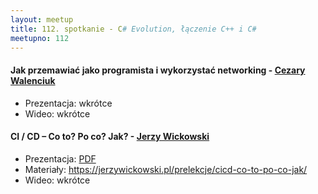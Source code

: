 ```yaml
---
layout: meetup
title: 112. spotkanie - C# Evolution, łączenie C++ i C#
meetupno: 112
---
```


#### Jak przemawiać jako programista i wykorzystać networking - [Cezary Walenciuk](https://cezarywalenciuk.pl)
* Prezentacja: wkrótce
* Wideo: wkrótce

#### CI / CD – Co to? Po co? Jak? - [Jerzy Wickowski](https://jerzywickowski.pl)
* Prezentacja: [PDF](/assets/wickowski-cicd.pdf)
* Materiały: https://jerzywickowski.pl/prelekcje/cicd-co-to-po-co-jak/
* Wideo: wkrótce
